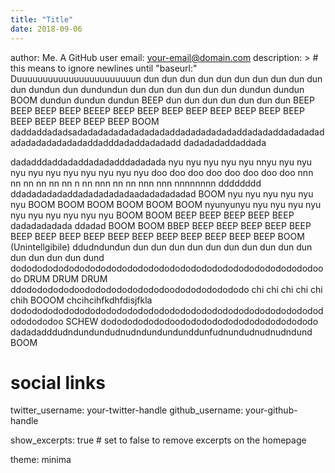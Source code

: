 ```yaml
---
title: "Title"
date: 2018-09-06
---
```

author: Me. A GitHub user
email: your-email@domain.com
description: > # this means to ignore newlines until "baseurl:"
  Duuuuuuuuuuuuuuuuuuuuuuun dun dun dun dun dun dun dun dun dun dun dun dundun dun dundundun dun dun dun dun dun dun dundun dundun BOOM dundun dundun dundun BEEP dun dun dun dun dun dun dun BEEP BEEP BEEP BEEP BEEEP BEEP BEEP BEEP BEEP BEEP BEEP BEEP BEEP BEEP BEEP BEEP BEEP BEEP BOOM daddaddadadsadadadadadadadadadaddadadadadadaddadadaddadadadadadadadadadadadaddadddadaddadadadd dadadadaddaddada

dadadddaddadaddadadadddadadada nyu nyu nyu nyu nyu nnyu nyu nyu nyu nyu nyu nyu nyu nyu nyu nyu doo doo doo doo doo doo doo doo nnn nn nn nn nn nn n nn nnn nn nn nnn nnn nnnnnnnn dddddddd ddadadadadaddadadadadadaadadadadadad BOOM nyu nyu nyu nyu nyu nyu BOOM BOOM BOOM BOOM BOOM BOOM nyunyunyu nyu nyu nyu nyu nyu nyu nyu nyu nyu nyu BOOM BOOM BEEP BEEP BEEP BEEP BEEP dadadadadada ddadad BOOM BOOM BBEP BEEP BEEP BEEP BEEP BEEP BEEP BEEP BEEP BEEP BEEP BEEP BEEP BEEP BEEP BEEP BEEP BOOM (Unintellgibile) ddudndundun dun dun dun dun dun dun dun dun dun dun dun dun dun dun dund dododododododododododododododododododododododododododododoodo DRUM DRUM DRUM ddodododododoododododododododoodododododododo chi chi chi chi chi chih BOOOM chcihcihfkdhfdisjfkla dodododododododododododododododododododododododododododododododododoo SCHEW dododododododoodododododododododododododo dadadadddudndundundudnudndundundunddunfudnundudnudnudndund BOOM

# social links
twitter_username: your-twitter-handle
github_username:  your-github-handle

show_excerpts: true # set to false to remove excerpts on the homepage 

theme: minima
